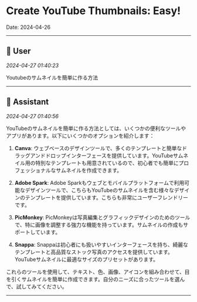 # Create YouTube Thumbnails: Easy!

Date: 2024-04-26

---

## 👤 User
*2024-04-27 01:40:23*

Youtubeのサムネイルを簡単に作る方法

---

## 🤖 Assistant
*2024-04-27 01:40:56*

YouTubeのサムネイルを簡単に作る方法としては、いくつかの便利なツールやアプリがあります。以下にいくつかのオプションを紹介します：

1. **Canva**: ウェブベースのデザインツールで、多くのテンプレートと簡単なドラッグアンドドロップインターフェースを提供しています。YouTubeサムネイル用の特別なテンプレートも用意されているので、初心者でも簡単にプロフェッショナルなサムネイルを作成できます。

2. **Adobe Spark**: Adobe Sparkもウェブとモバイルプラットフォームで利用可能なデザインツールで、こちらもYouTubeのサムネイルを含む様々なデザインのテンプレートを提供しています。こちらも非常にユーザーフレンドリーです。

3. **PicMonkey**: PicMonkeyは写真編集とグラフィックデザインのためのツールで、特に画像を調整する強力な機能を持っています。サムネイルの作成もサポートしています。

4. **Snappa**: Snappaは初心者にも扱いやすいインターフェースを持ち、綺麗なテンプレートと高品質なストック写真のアクセスを提供しています。YouTubeサムネイルに最適なサイズのプリセットがあります。

これらのツールを使用して、テキスト、色、画像、アイコンを組み合わせて、目を引くサムネイルを簡単に作成できます。自分のニーズに合ったツールを選んで、試してみてください。

---
